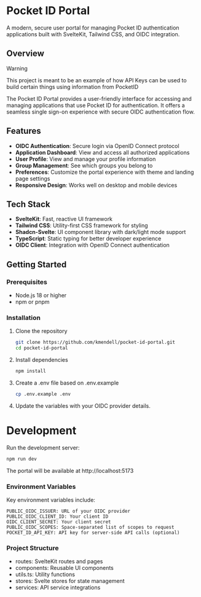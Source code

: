 # Pocket ID Portal

A modern, secure user portal for managing Pocket ID authentication applications built with SvelteKit, Tailwind CSS, and OIDC integration.

## Overview

> [!WARNING]
> This project is meant to be an example of how API Keys can be used to build certain things using information from PocketID

The Pocket ID Portal provides a user-friendly interface for accessing and managing applications that use Pocket ID for authentication. It offers a seamless single sign-on experience with secure OIDC authentication flow.

## Features

- **OIDC Authentication**: Secure login via OpenID Connect protocol
- **Application Dashboard**: View and access all authorized applications
- **User Profile**: View and manage your profile information
- **Group Management**: See which groups you belong to
- **Preferences**: Customize the portal experience with theme and landing page settings
- **Responsive Design**: Works well on desktop and mobile devices

## Tech Stack

- **SvelteKit**: Fast, reactive UI framework
- **Tailwind CSS**: Utility-first CSS framework for styling
- **Shadcn-Svelte**: UI component library with dark/light mode support
- **TypeScript**: Static typing for better developer experience
- **OIDC Client**: Integration with OpenID Connect authentication

## Getting Started

### Prerequisites

- Node.js 18 or higher
- npm or pnpm

### Installation

1. Clone the repository

   ```bash
   git clone https://github.com/kmendell/pocket-id-portal.git
   cd pocket-id-portal
   ```

2. Install dependencies

   ```bash
   npm install
   ```

3. Create a .env file based on .env.example

   ```bash
   cp .env.example .env
   ```

4. Update the variables with your OIDC provider details.

# Development

Run the development server:

```bash
npm run dev
```

The portal will be available at http://localhost:5173

### Environment Variables

Key environment variables include:

```env
PUBLIC_OIDC_ISSUER: URL of your OIDC provider
PUBLIC_OIDC_CLIENT_ID: Your client ID
OIDC_CLIENT_SECRET: Your client secret
PUBLIC_OIDC_SCOPES: Space-separated list of scopes to request
POCKET_ID_API_KEY: API key for server-side API calls (optional)
```

### Project Structure

- routes: SvelteKit routes and pages
- components: Reusable UI components
- utils.ts: Utility functions
- stores: Svelte stores for state management
- services: API service integrations
